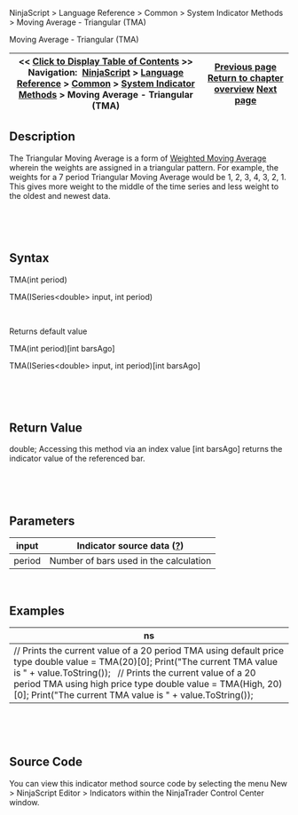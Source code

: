 ﻿


NinjaScript \> Language Reference \> Common \> System Indicator Methods \> Moving Average \- Triangular (TMA)






















Moving Average \- Triangular (TMA)







| \<\< [Click to Display Table of Contents](moving_average_-_triangular_tm.md) \>\> **Navigation:**     [NinjaScript](ninjascript.md) \> [Language Reference](language_reference_wip.md) \> [Common](common.md) \> [System Indicator Methods](indicators.md) \> Moving Average \- Triangular (TMA) | [Previous page](moving_average_-_t3_t3.md) [Return to chapter overview](indicators.md) [Next page](moving_average_-_triple_expone.md) |
| --- | --- |











## Description


The Triangular Moving Average is a form of [Weighted Moving Average](moving_average_-_weighted_wma.md) wherein the weights are assigned in a triangular pattern. For example, the weights for a 7 period Triangular Moving Average would be 1, 2, 3, 4, 3, 2, 1\. This gives more weight to the middle of the time series and less weight to the oldest and newest data.


 


 


## Syntax


TMA(int period)  

TMA(ISeries\<double\> input, int period)


 


Returns default value  

TMA(int period)\[int barsAgo]  

TMA(ISeries\<double\> input, int period)\[int barsAgo]


 


 


## Return Value


double; Accessing this method via an index value \[int barsAgo] returns the indicator value of the referenced bar.


 


 


## Parameters




| input | Indicator source data ([?](valid_input_data_for_indicator.md)) |
| --- | --- |
| period | Number of bars used in the calculation |



 


## 


## Examples




| ns |
| --- |
| // Prints the current value of a 20 period TMA using default price type double value \= TMA(20)\[0]; Print("The current TMA value is " \+ value.ToString());   // Prints the current value of a 20 period TMA using high price type double value \= TMA(High, 20)\[0]; Print("The current TMA value is " \+ value.ToString()); |



 


 


## Source Code


You can view this indicator method source code by selecting the menu New \> NinjaScript Editor \> Indicators within the NinjaTrader Control Center window.








